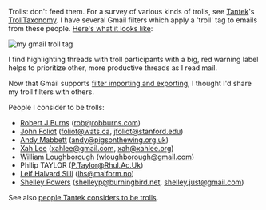 Trolls: don't feed them. For a survey of various kinds of trolls, see [Tantek][]'s [TrollTaxonomy][]. I have several Gmail filters which apply a 'troll' tag to emails from these people. [Here's what it looks like](http://flickr.com/photos/hober/3307846532/):

![my gmail troll tag](http://farm4.static.flickr.com/3437/3307846532_4990d51d17_o.png)

I find highlighting threads with troll participants with a big, red warning label helps to prioritize other, more productive threads as I read mail.

Now that Gmail supports [filter importing and exporting][], I thought I'd share my troll filters with others.

People I consider to be trolls:

* [Robert J Burns](http://www.robburns.com/) (rob@robburns.com)
* [John Foliot](http://www.wats.ca/show.php?contentid=44) (foliot@wats.ca, jfoliot@stanford.edu)
* [Andy Mabbett](http://pigsonthewing.org.uk/) (andy@pigsonthewing.org.uk)
* [Xah Lee](http://xahlee.org/) (xahlee@gmail.com, xah@xahlee.org)
* [William Loughborough](wloughborough@gmail.com) (wloughborough@gmail.com)
* Philip TAYLOR (P.Taylor@Rhul.Ac.Uk)
* [Leif Halvard Silli](http://twitter.com/komputist) (lhs@malform.no)
* [Shelley Powers](http://burningbird.net/) (shelleyp@burningbird.net, shelley.just@gmail.com)

See also [people Tantek considers to be trolls][TantekTrolls].

[Tantek]: http://www.tantek.com/
[TantekTrolls]: http://tantek.pbwiki.com/Trolls
[TrollTaxonomy]: http://tantek.pbwiki.com/TrollTaxonomy
[filter importing and exporting]: http://gmailblog.blogspot.com/2009/03/new-in-labs-filter-importexport.html
